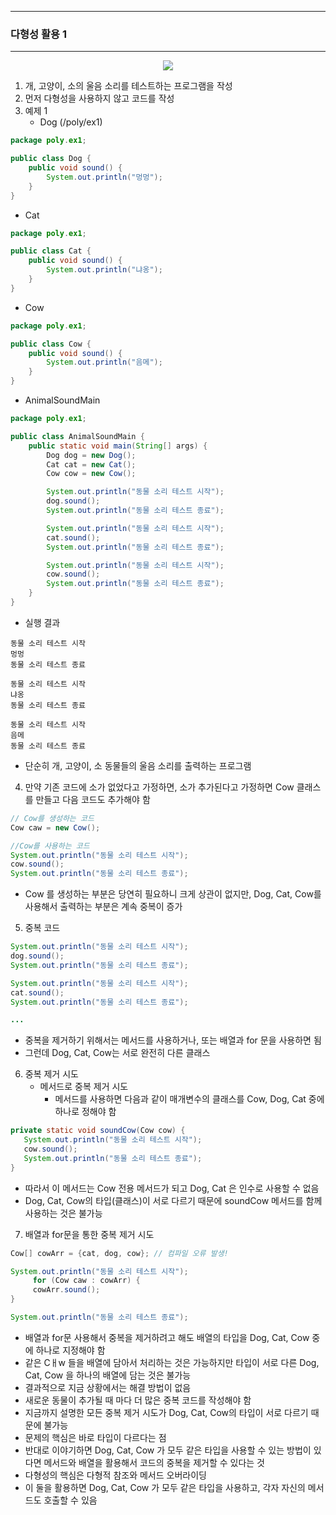 -----
### 다형성 활용 1
-----
<div align="center">
<img src="https://github.com/user-attachments/assets/9f4c9373-46b9-4d96-a54f-6ca3280696d6">
</div>

1. 개, 고양이, 소의 울음 소리를 테스트하는 프로그램을 작성
2. 먼저 다형성을 사용하지 않고 코드를 작성
3. 예제 1
   - Dog (/poly/ex1)
```java
package poly.ex1;

public class Dog {
    public void sound() {
        System.out.println("멍멍");
    }
}
```
   - Cat
```java
package poly.ex1;

public class Cat {
    public void sound() {
        System.out.println("냐옹");
    }
}
```
 
   - Cow
```java
package poly.ex1;

public class Cow {
    public void sound() {
        System.out.println("음메");
    }
}
```

  - AnimalSoundMain
```java
package poly.ex1;

public class AnimalSoundMain {
    public static void main(String[] args) {
        Dog dog = new Dog();
        Cat cat = new Cat();
        Cow cow = new Cow();

        System.out.println("동물 소리 테스트 시작");
        dog.sound();
        System.out.println("동물 소리 테스트 종료");

        System.out.println("동물 소리 테스트 시작");
        cat.sound();
        System.out.println("동물 소리 테스트 종료");

        System.out.println("동물 소리 테스트 시작");
        cow.sound();
        System.out.println("동물 소리 테스트 종료");
    }
}
```
   - 실행 결과
```
동물 소리 테스트 시작
멍멍
동물 소리 테스트 종료

동물 소리 테스트 시작
냐옹
동물 소리 테스트 종료

동물 소리 테스트 시작
음메
동물 소리 테스트 종료
```

  - 단순히 개, 고양이, 소 동물들의 울음 소리를 출력하는 프로그램

4. 만약 기존 코드에 소가 없었다고 가정하면, 소가 추가된다고 가정하면 Cow 클래스를 만들고 다음 코드도 추가해야 함
```java
// Cow를 생성하는 코드
Cow caw = new Cow();

//Cow를 사용하는 코드
System.out.println("동물 소리 테스트 시작");
cow.sound();
System.out.println("동물 소리 테스트 종료");
```
   - Cow 를 생성하는 부분은 당연히 필요하니 크게 상관이 없지만, Dog, Cat, Cow를 사용해서 출력하는 부분은 계속 중복이 증가

5. 중복 코드
```java
System.out.println("동물 소리 테스트 시작");
dog.sound();
System.out.println("동물 소리 테스트 종료");

System.out.println("동물 소리 테스트 시작");
cat.sound();
System.out.println("동물 소리 테스트 종료");

...
```
  - 중복을 제거하기 위해서는 메서드를 사용하거나, 또는 배열과 for 문을 사용하면 됨
  - 그런데 Dog, Cat, Cow는 서로 완전히 다른 클래스

6. 중복 제거 시도
   - 메서드로 중복 제거 시도
      + 메서드를 사용하면 다음과 같이 매개변수의 클래스를 Cow, Dog, Cat 중에 하나로 정해야 함
```java
private static void soundCow(Cow cow) {
   System.out.println("동물 소리 테스트 시작");
   cow.sound();
   System.out.println("동물 소리 테스트 종료");
}
```
   - 따라서 이 메서드는 Cow 전용 메서드가 되고 Dog, Cat 은 인수로 사용할 수 없음
   - Dog, Cat, Cow의 타입(클래스)이 서로 다르기 때문에 soundCow 메서드를 함께 사용하는 것은 불가능

7. 배열과 for문을 통한 중복 제거 시도
```java
Cow[] cowArr = {cat, dog, cow}; // 컴파일 오류 발생!

System.out.println("동물 소리 테스트 시작");
     for (Cow caw : cowArr) {
     cowArr.sound();
}

System.out.println("동물 소리 테스트 종료");
```
   - 배열과 for문 사용해서 중복을 제거하려고 해도 배열의 타입을 Dog, Cat, Cow 중에 하나로 지정해야 함
   - 같은 Cㅐw 들을 배열에 담아서 처리하는 것은 가능하지만 타입이 서로 다른 Dog, Cat, Cow 을 하나의 배열에 담는 것은 불가능
   - 결과적으로 지금 상황에서는 해결 방법이 없음
   - 새로운 동물이 추가될 때 마다 더 많은 중복 코드를 작성해야 함
   - 지금까지 설명한 모든 중복 제거 시도가 Dog, Cat, Cow의 타입이 서로 다르기 때문에 불가능
   - 문제의 핵심은 바로 타입이 다르다는 점
   - 반대로 이야기하면 Dog, Cat, Cow 가 모두 같은 타입을 사용할 수 있는 방법이 있다면 메서드와 배열을 활용해서 코드의 중복을 제거할 수 있다는 것
   - 다형성의 핵심은 다형적 참조와 메서드 오버라이딩
   - 이 둘을 활용하면 Dog, Cat, Cow 가 모두 같은 타입을 사용하고, 각자 자신의 메서드도 호출할 수 있음
